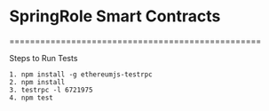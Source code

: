 
# SpringRole Smart Contracts

=================================================

Steps to Run Tests

    1. npm install -g ethereumjs-testrpc
    2. npm install
    3. testrpc -l 6721975
    4. npm test
